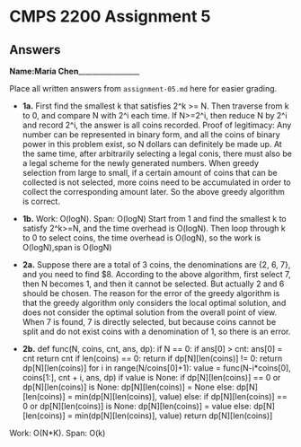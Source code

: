 # CMPS 2200 Assignment 5
## Answers

**Name:**____Maria Chen_____________________


Place all written answers from `assignment-05.md` here for easier grading.





- **1a.**
First find the smallest k that satisfies 2^k >= N. Then traverse from k to 0, and compare N with 2^i each time. If N>=2^i, then reduce N by 2^i and record 2^i, the answer is all coins recorded.
Proof of legitimacy: Any number can be represented in binary form, and all the coins of binary power in this problem exist, so N dollars can definitely be made up. At the same time, after arbitrarily selecting a legal conis, there must also be a legal scheme for the newly generated numbers. When greedy selection from large to small, if a certain amount of coins that can be collected is not selected, more coins need to be accumulated in order to collect the corresponding amount later. So the above greedy algorithm is correct.


- **1b.**
Work: O(logN).
Span: O(logN)
Start from 1 and find the smallest k to satisfy 2^k>=N, and the time overhead is O(logN). Then loop through k to 0 to select coins, the time overhead is O(logN), so the work is O(logN),span is O(logN)


- **2a.**
  Suppose there are a total of 3 coins, the denominations are {2, 6, 7}, and you need to find $8. According to the above algorithm, first select 7, then N becomes 1, and then it cannot be selected. But actually 2 and 6 should be chosen. The reason for the error of the greedy algorithm is that the greedy algorithm only considers the local optimal solution, and does not consider the optimal solution from the overall point of view. When 7 is found, 7 is directly selected, but because coins cannot be split and do not exist coins with a denomination of 1, so there is an error.

  
- **2b.**
def func(N, coins, cnt, ans, dp):
    if N == 0:
        if ans[0] > cnt:
            ans[0] = cnt
        return cnt
    if len(coins) == 0:
        return
    if dp[N][len(coins)] != 0:
        return dp[N][len(coins)]
    for i in range(N/coins[0]+1):
        value = func(N-i*coins[0], coins[1:], cnt + i, ans, dp)
        if value is None:
            if dp[N][len(coins)] == 0 or dp[N][len(coins)] is None:
                dp[N][len(coins)] = None
            else:
                dp[N][len(coins)] = min(dp[N][len(coins)], value)
        else:
            if dp[N][len(coins)] == 0 or dp[N][len(coins)] is None:
                dp[N][len(coins)] = value
            else:
                dp[N][len(coins)] = min(dp[N][len(coins)], value)
    return dp[N][len(coins)]

Work: O(N*K).
Span: O(k)

